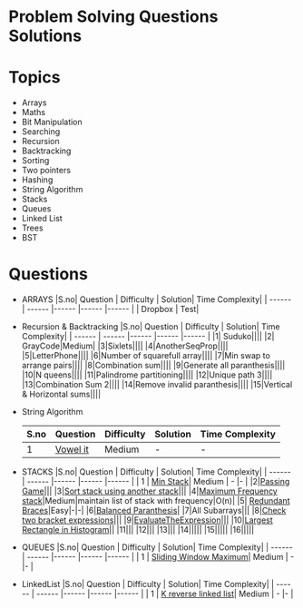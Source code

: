# Problem Solving Questions Solutions
# Topics
-  Arrays
- Maths
- Bit Manipulation
- Searching
- Recursion
- Backtracking
- Sorting
- Two pointers
- Hashing
- String Algorithm
- Stacks
- Queues
- Linked List
- Trees
- BST

# Questions
- ARRAYS
    |S.no| Question | Difficulty | Solution| Time Complexity|
    | ------ | ------ |------ |------ |------ |
    | Dropbox | Test|
- Recursion & Backtracking
     |S.no| Question | Difficulty | Solution| Time Complexity|
    | ------ | ------ |------ |------ |------ |
    |1| Suduko||||
    |2| GrayCode|Medium|
    |3|Sixlets||||
    |4|AnotherSeqProp||||
    |5|LetterPhone||||
    |6|Number of squarefull array||||
    |7|Min swap to arrange pairs||||
    |8|Combination sum||||
    |9|Generate all paranthesis||||
    |10|N queens||||
    |11|Palindrome partitioning||||
    |12|Unique path 3||||
    |13|Combination Sum 2||||
    |14|Remove invalid paranthesis||||
    |15|Vertical & Horizontal sums||||

- String Algorithm

     |S.no| Question | Difficulty | Solution| Time Complexity|
    | ------ | ------ |------ |------ |------ |
    | 1 | [Vowel it](https://github.com/Ashar786/ProblemSolving/blob/master/String%20Algorithm/VowelIt.java)| Medium | - |- |
- STACKS
    |S.no| Question | Difficulty | Solution| Time Complexity|
    | ------ | ------ |------ |------ |------ |
    | 1 | [Min Stack](https://github.com/Ashar786/ProblemSolving/blob/master/stacks/MinStack.java)| Medium | - |- |
    |2|[Passing Game](https://github.com/Ashar786/ProblemSolving/blob/master/stacks/PassingGame.java)|||
    |3|[Sort stack using another stack](https://github.com/Ashar786/ProblemSolving/blob/master/stacks/SortStackUsingAnotherStack.java)|||
    |4|[Maximum Frequency stack](https://github.com/Ashar786/ProblemSolving/blob/master/stacks/MaximumFrequencyStack.java)|Medium|maintain list of stack with frequency|O(n)|
    |5|	[Redundant Braces](https://github.com/Ashar786/ProblemSolving/blob/master/stacks/RedundantBraces.java)|Easy|-|-|
    |6|[Balanced Paranthesis](https://github.com/Ashar786/ProblemSolving/blob/master/stacks/BalancedParanthesis.java)|
    |7|All Subarrays|||
    |8|[Check two bracket expressions](https://github.com/Ashar786/ProblemSolving/blob/master/stacks/CheckTwoBracketExpressions.java)|||
    |9|[EvaluateTheExpression](https://github.com/Ashar786/ProblemSolving/blob/master/stacks/EvaluateTheExpression.java)|||
    |10|[Largest Rectangle in Histogram](https://github.com/Ashar786/ProblemSolving/blob/master/stacks/LargestRectangleInHistogram.java)||
    |11|||
    |12|||
    |13|||
    |14|||||
    |15|||||
    |16|||||
- QUEUES
    |S.no| Question | Difficulty | Solution| Time Complexity|
    | ------ | ------ |------ |------ |------ |
    | 1 | [Sliding Window Maximum](https://github.com/Ashar786/ProblemSolving/blob/master/Queues/SlidingWindowMaximum.java)| Medium | - |- |

- LinkedList
    |S.no| Question | Difficulty | Solution| Time Complexity|
    | ------ | ------ |------ |------ |------ |
    | 1 | [K reverse linked list](https://github.com/Ashar786/ProblemSolving/blob/master/LinkedList/KReverseLinkedList.java)| Medium | - |- |
